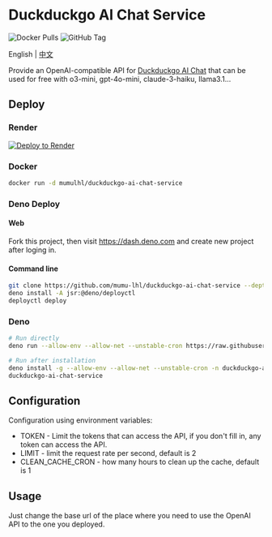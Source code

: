 # Duckduckgo AI Chat Service

![Docker Pulls](https://img.shields.io/docker/pulls/mumulhl/duckduckgo-ai-chat-service)
![GitHub Tag](https://img.shields.io/github/v/tag/mumu-lhl/duckduckgo-ai-chat-service)

English | [中文](./README_CN.md)

Provide an OpenAI-compatible API for [Duckduckgo AI Chat](https://duckduckgo.com/aichat) that can be used for free with o3-mini, gpt-4o-mini, claude-3-haiku, llama3.1...

## Deploy

### Render

[![Deploy to Render](https://render.com/images/deploy-to-render-button.svg)](https://render.com/deploy?repo=https://github.com/mumu-lhl/duckduckgo-ai-chat-service)

### Docker

```sh
docker run -d mumulhl/duckduckgo-ai-chat-service
```

### Deno Deploy

#### Web

Fork this project, then visit <https://dash.deno.com> and create new project after loging in.

#### Command line

```sh
git clone https://github.com/mumu-lhl/duckduckgo-ai-chat-service --depth 1
deno install -A jsr:@deno/deployctl
deployctl deploy
```

### Deno

```sh
# Run directly
deno run --allow-env --allow-net --unstable-cron https://raw.githubusercontent.com/mumu-lhl/duckduckgo-ai-chat-service/main/main.ts

# Run after installation
deno install -g --allow-env --allow-net --unstable-cron -n duckduckgo-ai-chat-service https://raw.githubusercontent.com/mumu-lhl/duckduckgo-ai-chat-service/main/main.ts
duckduckgo-ai-chat-service
```

## Configuration

Configuration using environment variables:

* TOKEN - Limit the tokens that can access the API, if you don't fill in, any token can access the API.
* LIMIT - limit the request rate per second, default is 2
* CLEAN_CACHE_CRON - how many hours to clean up the cache, default is 1

## Usage

Just change the base url of the place where you need to use the OpenAI API to the one you deployed.

